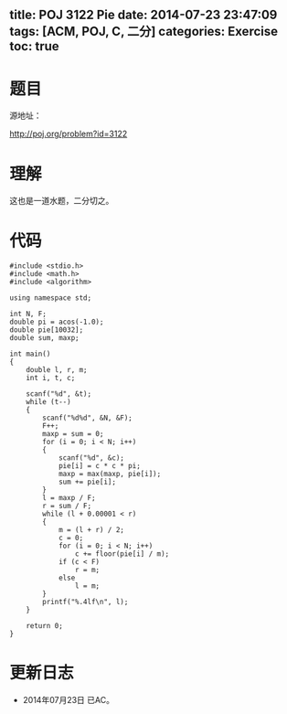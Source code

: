 ﻿title: POJ 3122 Pie
date: 2014-07-23 23:47:09
tags: [ACM, POJ, C, 二分]
categories: Exercise
toc: true
---
# 题目
源地址：

http://poj.org/problem?id=3122

# 理解
这也是一道水题，二分切之。

<!-- more -->

# 代码
```
#include <stdio.h>
#include <math.h>
#include <algorithm>

using namespace std;

int N, F;
double pi = acos(-1.0);
double pie[10032];
double sum, maxp;

int main()
{
    double l, r, m;
    int i, t, c;

    scanf("%d", &t);
    while (t--)
    {
        scanf("%d%d", &N, &F);
        F++;
        maxp = sum = 0;
        for (i = 0; i < N; i++)
        {
            scanf("%d", &c);
            pie[i] = c * c * pi;
            maxp = max(maxp, pie[i]);
            sum += pie[i];
        }
        l = maxp / F;
        r = sum / F;
        while (l + 0.00001 < r)
        {
            m = (l + r) / 2;
            c = 0;
            for (i = 0; i < N; i++)
                c += floor(pie[i] / m);
            if (c < F)
                r = m;
            else
                l = m;
        }
        printf("%.4lf\n", l);
    }

    return 0;
}
```

# 更新日志
- 2014年07月23日 已AC。